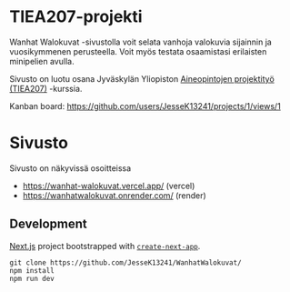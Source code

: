 # TIEA207-projekti

Wanhat Walokuvat -sivustolla voit selata vanhoja valokuvia sijainnin ja vuosikymmenen perusteella. Voit myös testata osaamistasi erilaisten minipelien avulla.

Sivusto on luotu osana Jyväskylän Yliopiston [Aineopintojen projektityö (TIEA207)](https://opinto-opas.jyu.fi/2024/fi/opintojakso/tiea207/) -kurssia.

Kanban board: https://github.com/users/JesseK13241/projects/1/views/1

# Sivusto

Sivusto on näkyvissä osoitteissa 
- https://wanhat-walokuvat.vercel.app/ (vercel)
- https://wanhatwalokuvat.onrender.com/ (render)

## Development

[Next.js](https://nextjs.org/) project bootstrapped with [`create-next-app`](https://github.com/vercel/next.js/tree/canary/packages/create-next-app).

```
git clone https://github.com/JesseK13241/WanhatWalokuvat/
npm install
npm run dev
```
